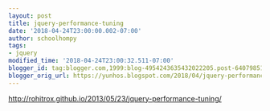 ```yaml
---
layout: post
title: jquery-performance-tuning
date: '2018-04-24T23:00:00.002-07:00'
author: schoolhompy
tags:
- jquery
modified_time: '2018-04-24T23:00:32.511-07:00'
blogger_id: tag:blogger.com,1999:blog-4954243635432022205.post-640798516380365367
blogger_orig_url: https://yunhos.blogspot.com/2018/04/jquery-performance-tuning.html
---
```


http://rohitrox.github.io/2013/05/23/jquery-performance-tuning/